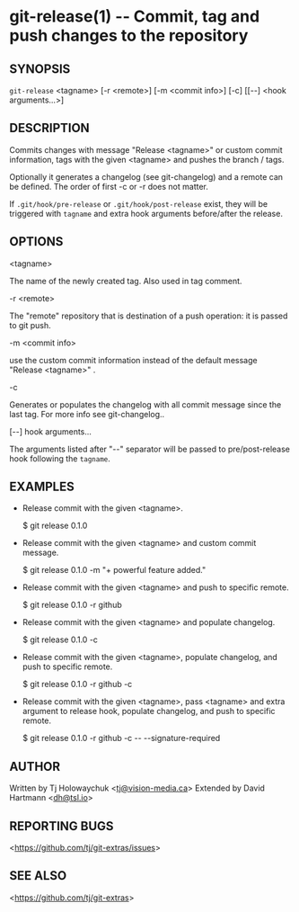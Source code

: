 git-release(1) -- Commit, tag and push changes to the repository
================================================================

## SYNOPSIS

`git-release` &lt;tagname&gt; [-r &lt;remote&gt;] [-m &lt;commit info&gt;] [-c] [[--] &lt;hook arguments...&gt;]

## DESCRIPTION

  Commits changes with message "Release &lt;tagname&gt;" or custom commit information, tags with the given &lt;tagname&gt; and pushes the branch / tags.

  Optionally it generates a changelog (see git-changelog) and a remote can be defined. The order of first -c or -r does not matter.

  If `.git/hook/pre-release` or `.git/hook/post-release` exist, they will be triggered with `tagname` and extra hook arguments before/after the release.

## OPTIONS

  &lt;tagname&gt;

  The name of the newly created tag. Also used in tag comment.

  -r &lt;remote&gt;

  The "remote" repository that is destination of a push operation: it is passed to git push.

  -m &lt;commit info&gt;

  use the custom commit information instead of the default message "Release &lt;tagname&gt;" .

  -c

  Generates or populates the changelog with all commit message since the last tag. For more info see git-changelog..

  [--] hook arguments...

  The arguments listed after "--" separator will be passed to pre/post-release hook following the `tagname`.

## EXAMPLES

  * Release commit with the given &lt;tagname&gt;.

    $ git release 0.1.0

  * Release commit with the given &lt;tagname&gt; and custom commit message.

    $ git release 0.1.0 -m "+ powerful feature added."

  * Release commit with the given &lt;tagname&gt; and push to specific remote.

    $ git release 0.1.0 -r github

  * Release commit with the given &lt;tagname&gt; and populate changelog.

    $ git release 0.1.0 -c

  * Release commit with the given &lt;tagname&gt;, populate changelog, and push to specific remote.

    $ git release 0.1.0 -r github -c

  * Release commit with the given &lt;tagname&gt;, pass &lt;tagname&gt; and extra argument to release hook,
    populate changelog, and push to specific remote.

    $ git release 0.1.0 -r github -c -- --signature-required


## AUTHOR

Written by Tj Holowaychuk &lt;<tj@vision-media.ca>&gt;
Extended by David Hartmann &lt;<dh@tsl.io>&gt;

## REPORTING BUGS

&lt;<https://github.com/tj/git-extras/issues>&gt;

## SEE ALSO

&lt;<https://github.com/tj/git-extras>&gt;
